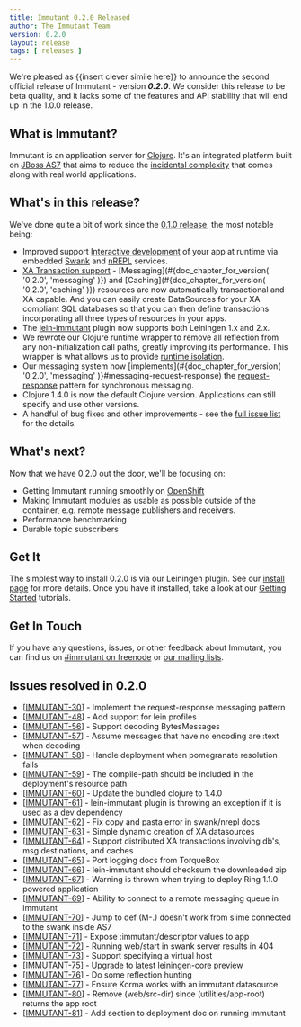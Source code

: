 ```yaml
---
title: Immutant 0.2.0 Released
author: The Immutant Team
version: 0.2.0
layout: release
tags: [ releases ]
---
```


We're pleased as {{insert clever simile here}} to announce the second
official release of Immutant - version **_0.2.0_**. We consider this
release to be beta quality, and it lacks some of the features and API
stability that will end up in the 1.0.0 release.

## What is Immutant?

Immutant is an application server for [Clojure](http://clojure.org). 
It's an integrated platform built on [JBoss AS7](http://www.jboss.org/as7)
that aims to reduce the [incidental complexity](http://en.wikipedia.org/wiki/Accidental_complexity) 
that comes along with real world applications.

## What's in this release?

We've done quite a bit of work since the [0.1.0 release](/news/2012/03/14/announcing-0-1-0/), 
the most notable being:

* Improved support [Interactive development](#{doc_chapter_for_version('0.2.0','interactive')})
  of your app at runtime via embedded
  [Swank](https://github.com/technomancy/swank-clojure) and
  [nREPL](https://github.com/clojure/tools.nrepl) services.
* [XA Transaction support](/news/2012/06/26/transactions/) -
  [Messaging](#{doc_chapter_for_version( '0.2.0', 'messaging' )}) and
  [Caching](#{doc_chapter_for_version( '0.2.0', 'caching' )})
  resources are now automatically transactional and XA capable. And
  you can easily create DataSources for your XA compliant SQL
  databases so that you can then define transactions incorporating all
  three types of resources in your apps.
* The [lein-immutant](/install/) plugin now supports both Leiningen 1.x and 2.x.
* We rewrote our Clojure runtime wrapper to remove all reflection from
  any non-initialization call paths, greatly improving its performance.
  This wrapper is what allows us to provide [runtime isolation](/news/2012/05/18/runtime-isolation/).
* Our messaging system now 
  [implements](#{doc_chapter_for_version( '0.2.0', 'messaging' )}#messaging-request-response) 
  the [request-response](http://en.wikipedia.org/wiki/Request-response) pattern
  for synchronous messaging.
* Clojure 1.4.0 is now the default Clojure version. Applications can
  still specify and use other versions.
* A handful of bug fixes and other improvements - see the [full issue list](#issues) for the details.

## What's next?

Now that we have 0.2.0 out the door, we'll be focusing on:

* Getting Immutant running smoothly on [OpenShift](http://openshift.redhat.com)
* Making Immutant modules as usable as possible outside of the
  container, e.g. remote message publishers and receivers.
* Performance benchmarking
* Durable topic subscribers

## Get It

The simplest way to install 0.2.0 is via our Leiningen plugin. See
our [install page](/install/) for more details. Once you have it installed,
take a look at our [Getting Started](/news/tags/getting-started/) tutorials. 

## Get In Touch

If you have any questions, issues, or other feedback about Immutant, you
can find us on [#immutant on freenode](/community/) or 
[our mailing lists](/community/mailing_lists).

## Issues resolved in 0.2.0

<ul id="issues">

<li>[<a href='https://issues.jboss.org/browse/IMMUTANT-30'>IMMUTANT-30</a>] -         Implement the request-response messaging pattern
</li>
<li>[<a href='https://issues.jboss.org/browse/IMMUTANT-48'>IMMUTANT-48</a>] -         Add support for lein profiles
</li>
<li>[<a href='https://issues.jboss.org/browse/IMMUTANT-56'>IMMUTANT-56</a>] -         Support decoding BytesMessages
</li>
<li>[<a href='https://issues.jboss.org/browse/IMMUTANT-57'>IMMUTANT-57</a>] -         Assume messages that have no encoding are :text when decoding
</li>
<li>[<a href='https://issues.jboss.org/browse/IMMUTANT-58'>IMMUTANT-58</a>] -         Handle deployment when pomegranate resolution fails
</li>
<li>[<a href='https://issues.jboss.org/browse/IMMUTANT-59'>IMMUTANT-59</a>] -         The compile-path should be included in the deployment&#39;s resource path
</li>
<li>[<a href='https://issues.jboss.org/browse/IMMUTANT-60'>IMMUTANT-60</a>] -         Update the bundled clojure to 1.4.0
</li>
<li>[<a href='https://issues.jboss.org/browse/IMMUTANT-61'>IMMUTANT-61</a>] -         lein-immutant plugin is throwing an exception if it is used as a dev dependency
</li>
<li>[<a href='https://issues.jboss.org/browse/IMMUTANT-62'>IMMUTANT-62</a>] -         Fix copy and pasta error in swank/nrepl docs
</li>
<li>[<a href='https://issues.jboss.org/browse/IMMUTANT-63'>IMMUTANT-63</a>] -         Simple dynamic creation of XA datasources
</li>
<li>[<a href='https://issues.jboss.org/browse/IMMUTANT-64'>IMMUTANT-64</a>] -         Support distributed XA transactions involving db&#39;s, msg destinations, and caches
</li>
<li>[<a href='https://issues.jboss.org/browse/IMMUTANT-65'>IMMUTANT-65</a>] -         Port logging docs from TorqueBox
</li>

<li>[<a href='https://issues.jboss.org/browse/IMMUTANT-66'>IMMUTANT-66</a>] -         lein-immutant should checksum the downloaded zip
</li>
<li>[<a href='https://issues.jboss.org/browse/IMMUTANT-67'>IMMUTANT-67</a>] -         Warning is thrown when trying to deploy Ring 1.1.0 powered application
</li>

<li>[<a href='https://issues.jboss.org/browse/IMMUTANT-69'>IMMUTANT-69</a>] -         Ability to connect to a remote messaging queue in immutant
</li>

<li>[<a href='https://issues.jboss.org/browse/IMMUTANT-70'>IMMUTANT-70</a>] -         Jump to def (M-.) doesn&#39;t work from slime connected to the swank inside AS7
</li>
<li>[<a href='https://issues.jboss.org/browse/IMMUTANT-71'>IMMUTANT-71</a>] -         Expose :immutant/descriptor values to app
</li>

<li>[<a href='https://issues.jboss.org/browse/IMMUTANT-72'>IMMUTANT-72</a>] -         Running web/start in swank server results in 404
</li>

<li>[<a href='https://issues.jboss.org/browse/IMMUTANT-73'>IMMUTANT-73</a>] -         Support specifying a virtual host
</li>
<li>[<a href='https://issues.jboss.org/browse/IMMUTANT-75'>IMMUTANT-75</a>] -         Upgrade to latest leiningen-core preview
</li>
<li>[<a href='https://issues.jboss.org/browse/IMMUTANT-76'>IMMUTANT-76</a>] -         Do some reflection hunting
</li>
<li>[<a href='https://issues.jboss.org/browse/IMMUTANT-77'>IMMUTANT-77</a>] -         Ensure Korma works with an immutant datasource
</li>
<li>[<a href='https://issues.jboss.org/browse/IMMUTANT-80'>IMMUTANT-80</a>] -         Remove (web/src-dir) since (utilities/app-root) returns the app root
</li>
<li>[<a href='https://issues.jboss.org/browse/IMMUTANT-81'>IMMUTANT-81</a>] -         Add section to deployment doc on running immutant
</li>
</ul>
                
